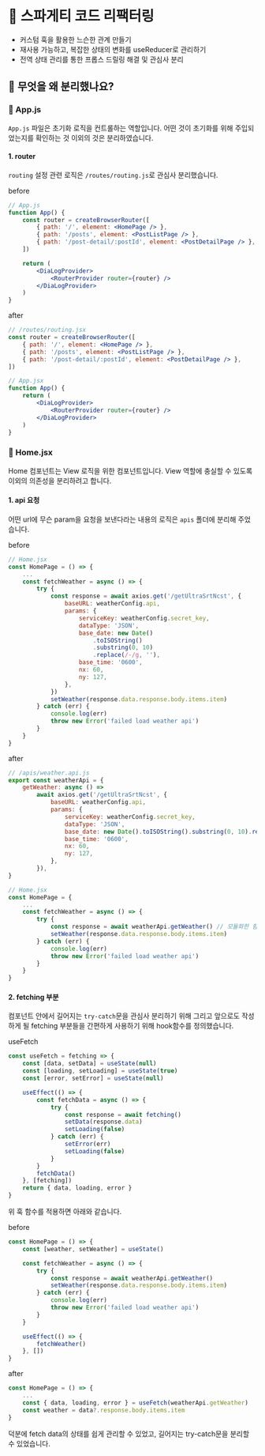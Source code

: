 # 🍝 스파게티 코드 리팩터링

- 커스텀 훅을 활용한 느슨한 관계 만들기
- 재사용 가능하고, 복잡한 상태의 변화를 useReducer로 관리하기
- 전역 상태 관리를 통한 프롭스 드릴링 해결 및 관심사 분리

## 🤔 무엇을 왜 분리했나요?

### 📄 App.js

`App.js` 파일은 초기화 로직을 컨트롤하는 역할입니다. 어떤 것이 초기화를 위해 주입되었는지를 확인하는 것 이외의 것은 분리하였습니다.

#### 1. router

`routing` 설정 관련 로직은 `/routes/routing.js`로 관심사 분리했습니다.

before

```jsx
// App.js
function App() {
	const router = createBrowserRouter([
		{ path: '/', element: <HomePage /> },
		{ path: '/posts', element: <PostListPage /> },
		{ path: '/post-detail/:postId', element: <PostDetailPage /> },
	])

	return (
		<DiaLogProvider>
			<RouterProvider router={router} />
		</DiaLogProvider>
	)
}
```

after

```jsx
// /routes/routing.jsx
const router = createBrowserRouter([
	{ path: '/', element: <HomePage /> },
	{ path: '/posts', element: <PostListPage /> },
	{ path: '/post-detail/:postId', element: <PostDetailPage /> },
])

// App.jsx
function App() {
	return (
		<DiaLogProvider>
			<RouterProvider router={router} />
		</DiaLogProvider>
	)
}
```

### 📄 Home.jsx

Home 컴포넌트는 View 로직을 위한 컴포넌트입니다. View 역할에 충실할 수 있도록 이외의 의존성을 분리하려고 합니다.

#### 1. api 요청

어떤 url에 무슨 param을 요청을 보낸다라는 내용의 로직은 `apis` 폴더에 분리해 주었습니다.

before

```jsx
// Home.jsx
const HomePage = () => {
	...
	const fetchWeather = async () => {
		try {
			const response = await axios.get('/getUltraSrtNcst', {
				baseURL: weatherConfig.api,
				params: {
					serviceKey: weatherConfig.secret_key,
					dataType: 'JSON',
					base_date: new Date()
						.toISOString()
						.substring(0, 10)
						.replace(/-/g, ''),
					base_time: '0600',
					nx: 60,
					ny: 127,
				},
			})
			setWeather(response.data.response.body.items.item)
		} catch (err) {
			console.log(err)
			throw new Error('failed load weather api')
		}
	}
}
```

after

```jsx
// /apis/weather.api.js
export const weatherApi = {
	getWeather: async () =>
		await axios.get('/getUltraSrtNcst', {
			baseURL: weatherConfig.api,
			params: {
				serviceKey: weatherConfig.secret_key,
				dataType: 'JSON',
				base_date: new Date().toISOString().substring(0, 10).replace(/-/g, ''),
				base_time: '0600',
				nx: 60,
				ny: 127,
			},
		}),
}

// Home.jsx
const HomePage = {
	...
	const fetchWeather = async () => {
		try {
			const response = await weatherApi.getWeather() // 모듈화한 함수를 호출
			setWeather(response.data.response.body.items.item)
		} catch (err) {
			console.log(err)
			throw new Error('failed load weather api')
		}
	}
}
```

#### 2. fetching 부분

컴포넌트 안에서 길어지는 `try-catch`문을 관심사 분리하기 위해 그리고 앞으로도 작성하게 될 fetching 부분들을 간편하게 사용하기 위해 hook함수를 정의했습니다.

useFetch

```jsx
const useFetch = fetching => {
	const [data, setData] = useState(null)
	const [loading, setLoading] = useState(true)
	const [error, setError] = useState(null)

	useEffect(() => {
		const fetchData = async () => {
			try {
				const response = await fetching()
				setData(response.data)
				setLoading(false)
			} catch (err) {
				setError(err)
				setLoading(false)
			}
		}
		fetchData()
	}, [fetching])
	return { data, loading, error }
}
```

위 훅 함수를 적용하면 아래와 같습니다.

before

```jsx
const HomePage = () => {
	const [weather, setWeather] = useState()

	const fetchWeather = async () => {
		try {
			const response = await weatherApi.getWeather()
			setWeather(response.data.response.body.items.item)
		} catch (err) {
			console.log(err)
			throw new Error('failed load weather api')
		}
	}

	useEffect(() => {
		fetchWeather()
	}, [])
}
```

after

```jsx
const HomePage = () => {
	...
	const { data, loading, error } = useFetch(weatherApi.getWeather)
	const weather = data?.response.body.items.item
}
```

덕분에 fetch data의 상태를 쉽게 관리할 수 있었고, 길어지는 try-catch문을 분리할 수 있었습니다.
